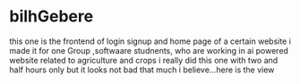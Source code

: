 # bilhGebere
this one is the frontend of login signup and home page of a certain website
i made it for one Group ,softwaare studnents, who are working in ai powered website related to agriculture and crops i really did this one with two and half hours only but it looks not bad that much i believe...here is the view
